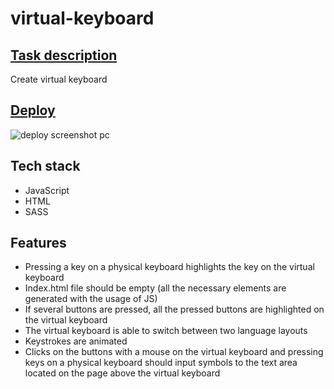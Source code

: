 # virtual-keyboard

## [Task description](https://github.com/rolling-scopes-school/tasks/blob/master/tasks/virtual-keyboard/virtual-keyboard-en.md) 
Create virtual keyboard

## [Deploy](https://maxxx1mhr.github.io/virtual-keyboard/)

<img  src="https://github.com/Maxxx1mHR/virtual-keyboard/assets/44443884/9b881020-79ff-4cae-9937-e05d0209036e" alt="deploy screenshot pc">

## Tech stack
* JavaScript
* HTML
* SASS

## Features
* Pressing a key on a physical keyboard highlights the key on the virtual keyboard
* Index.html file should be empty (all the necessary elements are generated with the usage of JS)
* If several buttons are pressed, all the pressed buttons are highlighted on the virtual keyboard
* The virtual keyboard is able to switch between two language layouts
* Keystrokes are animated
* Clicks on the buttons with a mouse on the virtual keyboard and pressing keys on a physical keyboard should input symbols to the text area located on the page above the virtual keyboard

